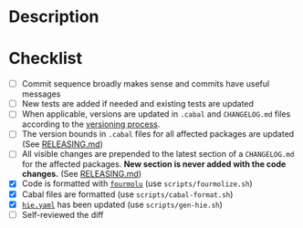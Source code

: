 # Description

<!-- Add your description here, if it fixes a particular issue please provide a
[link](https://docs.github.com/en/issues/tracking-your-work-with-issues/linking-a-pull-request-to-an-issue#linking-a-pull-request-to-an-issue-using-a-keyword=)
to the issue. -->

# Checklist

- [ ] Commit sequence broadly makes sense and commits have useful messages
- [ ] New tests are added if needed and existing tests are updated
- [ ] When applicable, versions are updated in `.cabal` and `CHANGELOG.md` files according to the
      [versioning process](https://github.com/input-output-hk/cardano-ledger/blob/master/RELEASING.md#versioning-process).
- [ ] The version bounds in `.cabal` files for all affected packages are updated (See [RELEASING.md](https://github.com/input-output-hk/cardano-ledger/blob/master/RELEASING.md#versioning-process))
- [ ] All visible changes are prepended to the latest section of a `CHANGELOG.md` for the affected packages. **New section is never added with the code changes.** (See [RELEASING.md](https://github.com/input-output-hk/cardano-ledger/blob/master/RELEASING.md#changelogmd))
- [x] Code is formatted with [`fourmolu`](https://github.com/fourmolu/fourmolu) (use `scripts/fourmolize.sh`)
- [x] Cabal files are formatted (use `scripts/cabal-format.sh`)
- [x] [`hie.yaml`](https://github.com/input-output-hk/cardano-ledger/blob/master/hie.yaml) has been updated (use `scripts/gen-hie.sh`)
- [ ] Self-reviewed the diff
